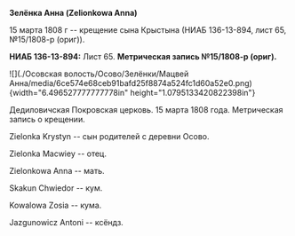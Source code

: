 **Зелёнка Анна (Zelionkowa Anna)**

15 марта 1808 г -- крещение сына Крыстына (НИАБ 136-13-894, лист 65,
№15/1808-р (ориг)).

**НИАБ 136-13-894:** Лист 65. **Метрическая запись №15/1808-р (ориг).**

![](./Осовская волость/Осово/Зелёнки/Мацвей Анна/media/6ce574e68ceb91bafd25f8874a524fc1d60a52e0.png){width="6.496527777777778in"
height="1.0795133420822398in"}

Дедиловичская Покровская церковь. 15 марта 1808 года. Метрическая запись
о крещении.

Zielonka Krystyn -- сын родителей с деревни Осовo.

Zielonka Macwiey -- отец.

Zielonkowa Anna -- мать.

Skakun Chwiedor -- кум.

Kowalowa Zosia -- кума.

Jazgunowicz Antoni -- ксёндз.
